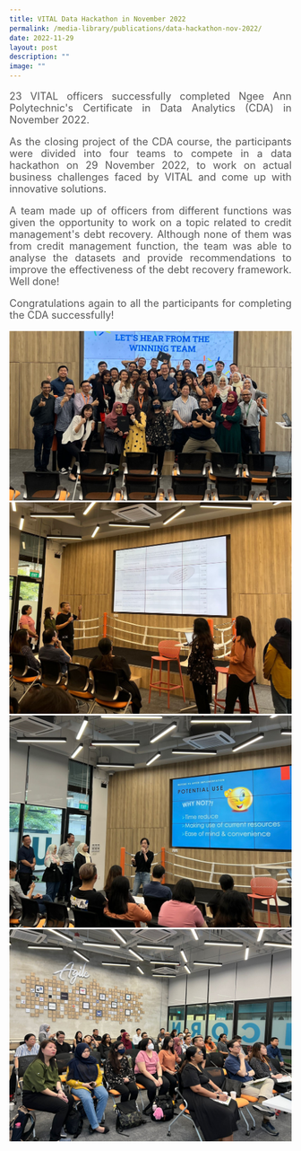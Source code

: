 ```yaml
---
title: VITAL Data Hackathon in November 2022
permalink: /media-library/publications/data-hackathon-nov-2022/
date: 2022-11-29
layout: post
description: ""
image: ""
---
```

<p style="font-size: 18px;color:#585858;text-align:justify;">
23 VITAL officers successfully completed Ngee Ann Polytechnic's Certificate in Data Analytics (CDA) in November 2022.
</p>
<p style="font-size: 18px;color:#585858;text-align:justify;">
As the closing project of the CDA course, the participants were divided into four teams to compete in a data hackathon on 29 November 2022, to work on actual business challenges faced by VITAL and come up with innovative solutions.
</p>
<p style="font-size: 18px;color:#585858;text-align:justify;">
A team made up of officers from different functions was given the opportunity to work on a topic related to credit management's debt recovery. Although none of them was from credit management function, the team was able to analyse the datasets and provide recommendations to improve the effectiveness of the debt recovery framework. Well done!
</p>
<p style="font-size: 18px;color:#585858;text-align:justify;">
Congratulations again to all the participants for completing the CDA successfully!
</p>


<img src="/images/media/hackathon nov22 1.jpg">
<br>
<img src="/images/media/hackathon nov22 2.jpg">
<br>
<img src="/images/media/hackathon nov22 3.jpg">
<br>
<img src="/images/media/hackathon nov22 4.jpg">